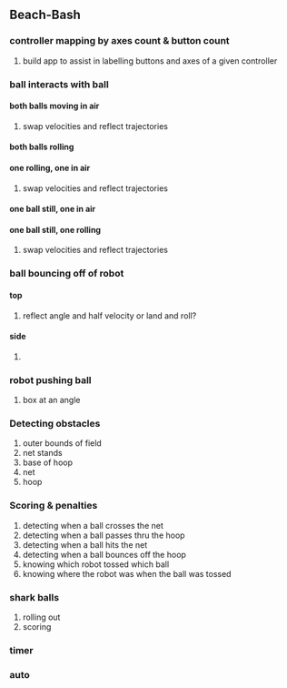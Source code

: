 ## Beach-Bash

### controller mapping by axes count & button count
1. build app to assist in labelling buttons and axes of a given controller

### ball interacts with ball
#### both balls moving in air
1. swap velocities and reflect trajectories
#### both balls rolling
#### one rolling, one in air
1. swap velocities and reflect trajectories
#### one ball still, one in air
#### one ball still, one rolling
1. swap velocities and reflect trajectories

### ball bouncing off of robot
#### top
1. reflect angle and half velocity or land and roll?
#### side
1. 

### robot pushing ball
1. box at an angle

### Detecting obstacles
1. outer bounds of field
2. net stands
3. base of hoop
4. net
5. hoop

### Scoring & penalties
1. detecting when a ball crosses the net
2. detecting when a ball passes thru the hoop
3. detecting when a ball hits the net
4. detecting when a ball bounces off the hoop
5. knowing which robot tossed which ball
6. knowing where the robot was when the ball was tossed

### shark balls
1. rolling out
2. scoring

### timer

### auto